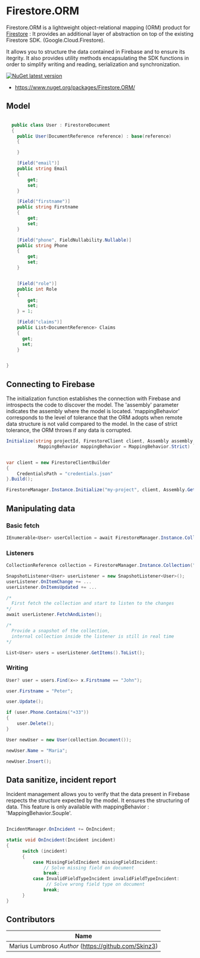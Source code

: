 ﻿# Firestore.ORM

Firestore.ORM is a lightweight object-relational mapping (ORM) product for [Firestore](https://firebase.google.com/) : It provides an additional layer of abstraction on top of the existing Firestore SDK. (Google.Cloud.Firestore).

It allows you to structure the data contained in Firebase and to ensure its itegrity. It also provides utility methods encapsulating the SDK functions in order to simplify writing and reading, serialization and synchronization.

[![NuGet latest version](https://badgen.net/nuget/v/Firestore.ORM/latest)](https://www.nuget.org/packages/Firestore.ORM/)

- https://www.nuget.org/packages/Firestore.ORM/

## Model

```csharp

  public class User : FirestoreDocument
  {
    public User(DocumentReference reference) : base(reference)
    {

    }

    [Field("email")]
    public string Email
    {
        get;
        set;
    }

    [Field("firstname")]
    public string Firstname
    {
        get;
        set;
    }

    [Field("phone", FieldNullability.Nullable)]
    public string Phone
    {
        get;
        set;
    }


    [Field("role")]
    public int Role
    {
        get;
        set;
    } = 1;

    [Field("claims")]
    public List<DocumentReference> Claims
    {
      get;
      set;
    }


}
```

## Connecting to Firebase

The initialization function establishes the connection with Firebase and introspects the code to discover the model.
The 'assembly' parameter indicates the assembly where the model is located. 'mappingBehavior' corresponds to the level of tolerance that the ORM adopts when remote data structure is not valid compared to the model. In the case of strict tolerance, the ORM throws if any data is corrupted.

````csharp
Initialize(string projectId, FirestoreClient client, Assembly assembly,
            MappingBehavior mappingBehavior = MappingBehavior.Strict) ```

````

```csharp

var client = new FirestoreClientBuilder
{
    CredentialsPath = "credentials.json"
}.Build();

FirestoreManager.Instance.Initialize("my-project", client, Assembly.GetExecutingAssembly());


```

## Manipulating data

### Basic fetch

```csharp
IEnumerable<User> userCollection = await FirestoreManager.Instance.Collection("users").GetAsync<User>();
```

### Listeners

```csharp
CollectionReference collection = FirestoreManager.Instance.Collection("users");

SnapshotListener<User> userListener = new SnapshotListener<User>();
userListener.OnItemChange += ...
userListener.OnItemsUpdated += ...

/*
  First fetch the collection and start to listen to the changes
*/
await userListener.FetchAndListen();

/*
  Provide a snapshot of the collection,
  internal collection inside the listener is still in real time
*/

List<User> users = userListener.GetItems().ToList();

```

### Writing

```csharp
User? user = users.Find(x=> x.Firstname == "John");

user.Firstname = "Peter";

user.Update();

if (user.Phone.Contains("+33"))
{
    user.Delete();
}

User newUser = new User(collection.Document());

newUser.Name = "Maria";

newUser.Insert();

```

## Data sanitize, incident report

Incident management allows you to verify that the data present in Firebase respects the structure expected by the model. It ensures the structuring of data.
This feature is only available with mappingBehavior : 'MappingBehavior.Souple'.

```csharp

IncidentManager.OnIncident += OnIncident;

static void OnIncident(Incident incident)
{
      switch (incident)
      {
          case MissingFieldIncident missingFieldIncident:
              // Solve missing field on document
              break;
          case InvalidFieldTypeIncident invalidFieldTypeIncident:
               // Solve wrong field type on document
              break;
      }
}


```

## Contributors

| Name                                                 |
| ---------------------------------------------------- |
| Marius Lumbroso _Author_ (https://github.com/Skinz3) |
